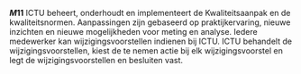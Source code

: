 <!-- begin: measure -->
**$M11$**
ICTU beheert, onderhoudt en implementeert de Kwaliteitsaanpak en de kwaliteitsnormen. Aanpassingen zijn gebaseerd op praktijkervaring, nieuwe inzichten en nieuwe mogelijkheden voor meting en analyse. Iedere medewerker kan wijzigingsvoorstellen indienen bij ICTU. ICTU behandelt de wijzigingsvoorstellen, kiest de te nemen actie bij elk wijzigingsvoorstel en legt de wijzigingsvoorstellen en besluiten vast.
<!-- end: measure -->
